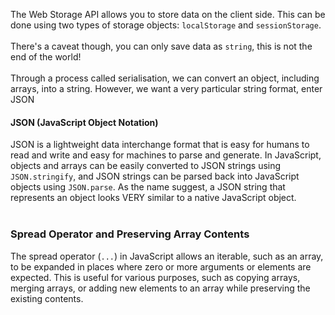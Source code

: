 <p>The Web Storage API allows you to store data on the client side. This can be done using two types of storage objects: <code>localStorage</code> and <code>sessionStorage</code>.<br><br>There's a caveat though, you can only save data as <code>string</code>, this is not the end of the world!<br><br>Through a process called serialisation, we can convert an object, including arrays, into a string. However, we want a very particular string format, enter JSON</p>
<h4>JSON (JavaScript Object Notation)</h4>
<p>JSON is a lightweight data interchange format that is easy for humans to read and write and easy for machines to parse and generate. In JavaScript, objects and arrays can be easily converted to JSON strings using <code>JSON.stringify</code>, and JSON strings can be parsed back into JavaScript objects using <code>JSON.parse</code>. As the name suggest, a JSON string that represents an object looks VERY similar to a native JavaScript object.<br><br></p>
<h3>Spread Operator and Preserving Array Contents</h3>
<p>The spread operator (<code>...</code>) in JavaScript allows an iterable, such as an array, to be expanded in places where zero or more arguments or elements are expected. This is useful for various purposes, such as copying arrays, merging arrays, or adding new elements to an array while preserving the existing contents.</p>